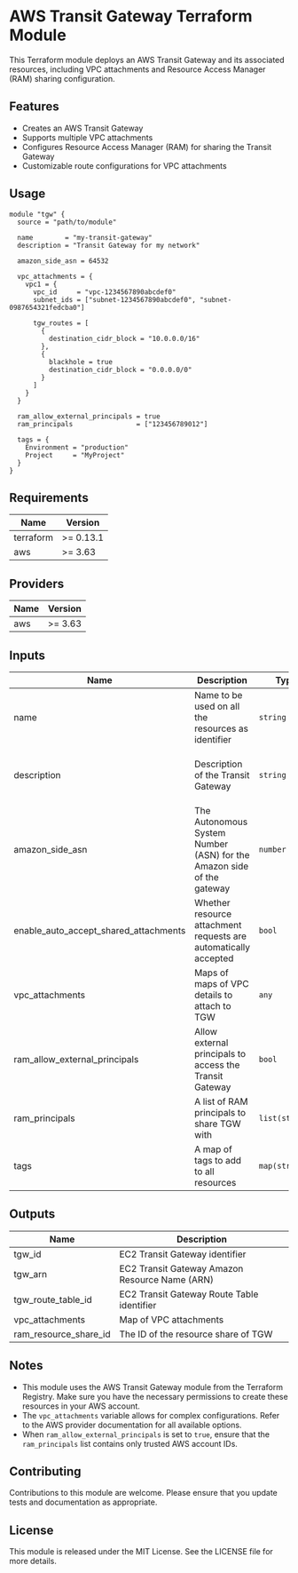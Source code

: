 # AWS Transit Gateway Terraform Module

This Terraform module deploys an AWS Transit Gateway and its associated resources, including VPC attachments and Resource Access Manager (RAM) sharing configuration.

## Features

- Creates an AWS Transit Gateway
- Supports multiple VPC attachments
- Configures Resource Access Manager (RAM) for sharing the Transit Gateway
- Customizable route configurations for VPC attachments

## Usage

```hcl
module "tgw" {
  source = "path/to/module"

  name        = "my-transit-gateway"
  description = "Transit Gateway for my network"

  amazon_side_asn = 64532

  vpc_attachments = {
    vpc1 = {
      vpc_id     = "vpc-1234567890abcdef0"
      subnet_ids = ["subnet-1234567890abcdef0", "subnet-0987654321fedcba0"]
      
      tgw_routes = [
        {
          destination_cidr_block = "10.0.0.0/16"
        },
        {
          blackhole = true
          destination_cidr_block = "0.0.0.0/0"
        }
      ]
    }
  }

  ram_allow_external_principals = true
  ram_principals                = ["123456789012"]

  tags = {
    Environment = "production"
    Project     = "MyProject"
  }
}
```

## Requirements

| Name | Version |
|------|---------|
| terraform | >= 0.13.1 |
| aws | >= 3.63 |

## Providers

| Name | Version |
|------|---------|
| aws | >= 3.63 |

## Inputs

| Name | Description | Type | Default | Required |
|------|-------------|------|---------|:--------:|
| name | Name to be used on all the resources as identifier | `string` | n/a | yes |
| description | Description of the Transit Gateway | `string` | `"My TGW shared with several other AWS accounts"` | no |
| amazon_side_asn | The Autonomous System Number (ASN) for the Amazon side of the gateway | `number` | `64532` | no |
| enable_auto_accept_shared_attachments | Whether resource attachment requests are automatically accepted | `bool` | `true` | no |
| vpc_attachments | Maps of maps of VPC details to attach to TGW | `any` | `{}` | no |
| ram_allow_external_principals | Allow external principals to access the Transit Gateway | `bool` | `true` | no |
| ram_principals | A list of RAM principals to share TGW with | `list(string)` | `[]` | no |
| tags | A map of tags to add to all resources | `map(string)` | `{}` | no |

## Outputs

| Name | Description |
|------|-------------|
| tgw_id | EC2 Transit Gateway identifier |
| tgw_arn | EC2 Transit Gateway Amazon Resource Name (ARN) |
| tgw_route_table_id | EC2 Transit Gateway Route Table identifier |
| vpc_attachments | Map of VPC attachments |
| ram_resource_share_id | The ID of the resource share of TGW |

## Notes

- This module uses the AWS Transit Gateway module from the Terraform Registry. Make sure you have the necessary permissions to create these resources in your AWS account.
- The `vpc_attachments` variable allows for complex configurations. Refer to the AWS provider documentation for all available options.
- When `ram_allow_external_principals` is set to `true`, ensure that the `ram_principals` list contains only trusted AWS account IDs.

## Contributing

Contributions to this module are welcome. Please ensure that you update tests and documentation as appropriate.

## License

This module is released under the MIT License. See the LICENSE file for more details.